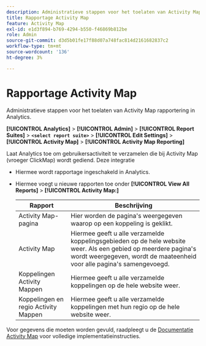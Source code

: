 ```yaml
---
description: Administratieve stappen voor het toelaten van Activity Map rapportering in Analytics.
title: Rapportage Activity Map
feature: Activity Map
exl-id: e1d3f894-b769-4294-b550-f46869b812be
role: Admin
source-git-commit: d3d5b01fe17f88d07a748fac814d2161682837c2
workflow-type: tm+mt
source-wordcount: '136'
ht-degree: 3%

---
```


# Rapportage Activity Map

Administratieve stappen voor het toelaten van Activity Map rapportering in Analytics.

**[!UICONTROL Analytics]** > **[!UICONTROL Admin]** > **[!UICONTROL Report Suites]** > **`<select report suite>`** > **[!UICONTROL Edit Settings]** > **[!UICONTROL Activity Map]** > **[!UICONTROL Activity Map Reporting]**

Laat Analytics toe om gebruikersactiviteit te verzamelen die bij Activity Map (vroeger ClickMap) wordt gediend. Deze integratie

* Hiermee wordt rapportage ingeschakeld in Analytics.
* Hiermee voegt u nieuwe rapporten toe onder **[!UICONTROL View All Reports]** > **[!UICONTROL Activity Map:]**

  | Rapport | Beschrijving |
  |---|---|
  | Activity Map-pagina | Hier worden de pagina&#39;s weergegeven waarop op een koppeling is geklikt. |
  | Activity Map | Hiermee geeft u alle verzamelde koppelingsgebieden op de hele website weer. Als een gebied op meerdere pagina&#39;s wordt weergegeven, wordt de maateenheid voor alle pagina&#39;s samengevoegd. |
  | Koppelingen Activity Mappen | Hiermee geeft u alle verzamelde koppelingen op de hele website weer. |
  | Koppelingen en regio Activity Mappen | Hiermee geeft u alle verzamelde koppelingen met hun regio op de hele website weer. |

Voor gegevens die moeten worden gevuld, raadpleegt u de [Documentatie Activity Map](https://experienceleague.adobe.com/docs/analytics/analyze/activity-map/activity-map.html) voor volledige implementatieinstructies.

<!--The content in this article is duplicated with the content in the Admin guide (activity-map.md)-->